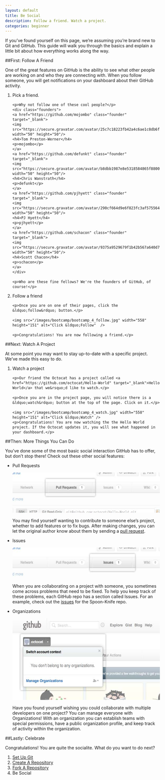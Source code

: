 ```yaml
---
layout: default
title: Be Social
description: Follow a friend. Watch a project.
categories: beginner
---
```


<span class="intro">If you&rsquo;ve found yourself on this page, we&rsquo;re assuming you&rsquo;re brand new to Git and GitHub. This guide will walk you through the basics and explain a little bit about how everything works along the way.</span>

##<span class="step">First:</span> Follow A Friend

One of the great features on GitHub is the ability to see what other people are working on and who they are connecting with. When you follow someone, you will get notifications on your dashboard about their GitHub activity.

<ol>
  <li>
    <p><span class="step-title">Pick a friend.</span></p>

    <p>Why not follow one of these cool people?</p>
    <div class="founders">
    <a href="https://github.com/mojombo" class="founder" target="_blank">
    <img src="https://secure.gravatar.com/avatar/25c7c18223fb42a4c6ae1c8db6f50f9b" width="50" height="50"/>
    <h4>Tom Preston-Werner</h4>
    <p>mojombo</p>
    </a>
    <a href="https://github.com/defunkt" class="founder" target="_blank">
    <img src="https://secure.gravatar.com/avatar/b8dbb1987e8e5318584865f880036796" width="50" height="50"/>
    <h4>Chris Wanstrath</h4>
    <p>defunkt</p>
    </a>
    <a href="https://github.com/pjhyett" class="founder" target="_blank">
    <img src="https://secure.gravatar.com/avatar/290cf664d9e6f823fc3af57556493db7" width="50" height="50"/>
    <h4>PJ Hyett</h4>
    <p>pjhyett</p>
    </a>
    <a href="https://github.com/schacon" class="founder" target="_blank">
    <img src="https://secure.gravatar.com/avatar/9375a9529679f1b42b567a640d775e7d" width="50" height="50"/>
    <h4>Scott Chacon</h4>
    <p>schacon</p>
    </a>
    </div>

    <p>Who are these fine fellows? We're the founders of GitHub, of course!</p>
  </li>
  <li>
    <span class="step-title">Follow a friend</span>

    <p>Once you are on one of their pages, click the &ldquo;follow&rdquo; button.</p>

    <img src="/images/bootcamp/bootcamp_4_follow.jpg" width="558" height="151" alt="Click &ldquo;Follow"  />

    <p>Congratulations! You are now following a friend.</p>
  </li>
</ol>
##<span class="step">Next:</span> Watch A Project

At some point you may want to stay up-to-date with a specific project. We&rsquo;ve made this easy to do.

<ol>
  <li>
    <p><span class="step-title">Watch a project</span></p>

    <p>Our friend the Octocat has a project called <a href="https://github.com/octocat/Hello-World" target="_blank">Hello World</a> that we&rsquo;d like to watch.</p>

    <p>Once you are in the project page, you will notice there is a &ldquo;watch&rdquo; button at the top of the page. Click on it.</p>

    <img src="/images/bootcamp/bootcamp_4_watch.jpg" width="558" height="151" alt="Click &ldquo;Watch" />
    <p>Congratulations! You are now watching the the Hello World project. If the Octocat updates it, you will see what happened in your dashboard.</p>
  </li>
</ol>

##<span class="step">Then:</span> More Things You Can Do

You&rsquo;ve done some of the most basic social interaction GitHub has to offer, but don&rsquo;t stop there! Check out these other social features:

- <span class="step-title">Pull Requests</span>

  <img src="/images/bootcamp/bootcamp_4_pull_requests.jpg" width="558" height="131" alt="Pull Requests" class="bootcamp top-margin"/>

  You may find yourself wanting to contribute to someone else&rsquo;s project, whether to add features or to fix bugs. After making changes, you can let the original author know about them by sending a [pull request](/pull-requests/).
  
- <span class="step-title">Issues</span>
  
  <img src="/images/bootcamp/bootcamp_4_issues.jpg" width="558" height="100" alt="Issues" class="bootcamp top-margin"/>

  When you are collaborating on a project with someone, you sometimes come across problems that need to be fixed. To help you keep track of these problems, each GitHub repo has a section called Issues. For an example, check out the [issues](https://github.com/octocat/Spoon-Knife/issues) for the Spoon-Knife repo.
  
- <span class="step-title">Organizations</span>

  <img src="/images/bootcamp/bootcamp_4_org.jpg" width="558" height="266" alt="Organizations" class="bootcamp top-margin"/>
  
  Have you found yourself wishing you could collaborate with multiple developers on one project? You can manage everyone with Organizations! With an organization you can establish teams with special permissions, have a public organization profile, and keep track of activity within the organization.

##<span class="step">Lastly:</span> Celebrate

Congratulations! You are quite the socialite. What do you want to do next?

<ol class="next-steps">
<li><a href="/set-up-git-redirect/">Set Up Git</a></li>
<li><a href="/create-a-repo/">Create A Repository</a></li>
<li><a href="/fork-a-repo/">Fork A Repository</a></li>
<li>Be Social</li>
</ol> 